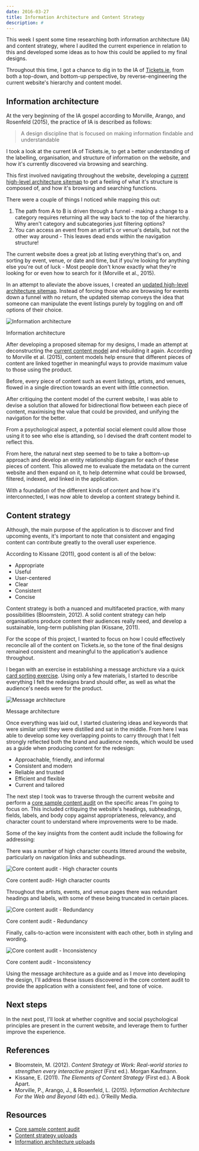 ```yaml
---
date: 2016-03-27
title: Information Architecture and Content Strategy
description: #
---
```


This week I spent some time researching both information architecture (IA) and
content strategy, where I audited the current experience in relation to this and
developed some ideas as to how this could be applied to my final designs.

Throughout this time, I got a chance to dig in to the IA of
[Tickets.ie](http://www.tickets.ie/), from both a top-down, and bottom-up
perspective, by reverse-engineering the current website's hierarchy and content
model.

## Information architecture

At the very beginning of the IA gospel according to Morville, Arango, and
Rosenfeld (2015), the practice of IA is described as follows:

> A design discipline that is focused on making information findable and
> understandable

I took a look at the current IA of Tickets.ie, to get a better understanding of
the labelling, organisation, and structure of information on the website, and
how it's currently discovered via browsing and searching.

This first involved navigating throughout the website, developing a
[current high-level architecture sitemap](https://drive.google.com/open?id=1zCUnqwQyB5euGtULj-UJJ2oiTsVV5kMb6Q)
to get a feeling of what it's structure is composed of, and how it's browsing
and searching functions.

There were a couple of things I noticed while mapping this out:

1. The path from A to B is driven through a funnel - making a change to a
   category requires returning all the way back to the top of the hierarchy. Why
   aren't category and subcategories just filtering options?
2. You can access an event from an artist's or venue's details, but not the
   other way around - This leaves dead ends within the navigation structure!

The current website does a great job at listing everything that's on, and
sorting by event, venue, or date and time, but if you're looking for anything
else you're out of luck - Most people don't know exactly what they're looking
for or even how to search for it (Morville et al., 2015).

In an attempt to alleviate the above issues, I created an
[updated high-level architecture sitemap](https://drive.google.com/open?id=1_85mJzVulVh-y-VSwFGFVVzjPVKyz00ouQ).
Instead of forcing those who are browsing for events down a funnel with no
return, the updated sitemap conveys the idea that someone can manipulate the
event listings purely by toggling on and off options of their choice.

![Information architecture](../images/pages/information-architecture-content-strategy/Information-architecture.jpg)

<figcaption>Information architecture</figcaption>

After developing a proposed sitemap for my designs, I made an attempt at
deconstructing the
[current content model](https://drive.google.com/open?id=1RkLuzMdiFI6pFTV3tAWfy5JzLK2fJIKnDQ)
and rebuilding it again. According to Morville et al. (2015), content models
help ensure that different pieces of content are linked together in meaningful
ways to provide maximum value to those using the product.

Before, every piece of content such as event listings, artists, and venues,
flowed in a single direction towards an event with little connection.

After critiquing the content model of the current website, I was able to devise
a solution that allowed for bidirectional flow between each piece of content,
maximising the value that could be provided, and unifying the navigation for the
better.

From a psychological aspect, a potential social element could allow those using
it to see who else is attanding, so I devised the draft content model to reflect
this.

From here, the natural next step seemed to be to take a bottom-up approach and
develop an entity relationship diagram for each of these pieces of content. This
allowed me to evaluate the metadata on the current website and then expand on
it, to help determine what could be browsed, filtered, indexed, and linked in
the application.

With a foundation of the different kinds of content and how it's interconnected,
I was now able to develop a content strategy behind it.

## Content strategy

Although, the main purpose of the application is to discover and find upcoming
events, it's important to note that consistent and engaging content can
contribute greatly to the overall user experience.

According to Kissane (2011), good content is all of the below:

* Appropriate
* Useful
* User-centered
* Clear
* Consistent
* Concise

Content strategy is both a nuanced and multifaceted practice, with many
possibilities (Bloomstein, 2012). A solid content strategy can help
organisations produce content their audiences really need, and develop a
sustainable, long-term publishing plan (Kissane, 2011).

For the scope of this project, I wanted to focus on how I could effectively
reconcile all of the content on Tickets.ie, so the tone of the final designs
remained consistent and meaningful to the application's audience throughout.

I began with an exercise in establishing a message archicture via a quick
[card sorting exercise](https://drive.google.com/folderview?id=0BzA9UyHASmcNN3AxRVRsclV0XzQ&usp=sharing).
Using only a few materials, I started to describe everything I felt the
redesigns brand should offer, as well as what the audience's needs were for the
product.

![Message architecture](../images/pages/information-architecture-content-strategy/Message-architecture.jpg)

<figcaption>Message architecture</figcaption>

Once everything was laid out, I started clustering ideas and keywords that were
similar until they were distilled and sat in the middle. From here I was able to
develop some key overlapping points to carry through that I felt strongly
reflected both the brand and audience needs, which would be used as a guide when
producing content for the redesign:

* Approachable, friendly, and informal
* Consistent and modern
* Reliable and trusted
* Efficient and flexible
* Current and tailored

The next step I took was to traverse through the current website and perform a
[core sample content audit](https://drive.google.com/open?id=1CeML0_uEil-w-kM94HQg14zjiE_zuyzQ9Tv-YYDUjRU)
on the specific areas I'm going to focus on. This included critiquing the
website's headings, subheadings, fields, labels, and body copy against
appropriateness, relevancy, and character count to understand where improvements
were to be made.

Some of the key insights from the content audit include the following for
addressing:

There was a number of high character counts littered around the website,
particularly on navigation links and subheadings.

![Core content audit - High character counts](../images/pages/information-architecture-content-strategy/Core-content-audit_1-3.png)

<figcaption>Core content audit- High character counts</figcaption>

Throughout the artists, events, and venue pages there was redundant headings and
labels, with some of these being truncated in certain places.

![Core content audit - Redundancy](../images/pages/information-architecture-content-strategy/Core-content-audit_2-3.png)

<figcaption>Core content audit - Redundancy</figcaption>

Finally, calls-to-action were inconsistent with each other, both in styling and
wording.

![Core content audit - Inconsistency](../images/pages/information-architecture-content-strategy/Core-content-audit_3-3.png)

<figcaption>Core content audit - Inconsistency</figcaption>

Using the message architecture as a guide and as I move into developing the
design, I'll address these issues discovered in the core content audit to
provide the application with a consistent feel, and tone of voice.

## Next steps

In the next post, I'll look at whether cognitive and social psychological
principles are present in the current website, and leverage them to further
improve the experience.

## References

* Bloomstein, M. (2012). _Content Strategy at Work: Real-world stories to
  strengthen every interactive project_ (First ed.). Morgan Kaufmann.
* Kissane, E. (2011). _The Elements of Content Strategy_ (First ed.). A Book
  Apart.
* Morville, P., Arango, J., & Rosenfeld, L. (2015). _Information Architecture
  For the Web and Beyond_ (4th ed.). O’Reilly Media.

## Resources

* [Core sample content audit](https://drive.google.com/open?id=1CeML0_uEil-w-kM94HQg14zjiE_zuyzQ9Tv-YYDUjRU)
* [Content strategy uploads](https://drive.google.com/folderview?id=0BzA9UyHASmcNN3AxRVRsclV0XzQ&usp=sharing)
* [Information architecture uploads](https://drive.google.com/folderview?id=0BzA9UyHASmcNWVZRcXViY3RGRGs&usp=sharing)
